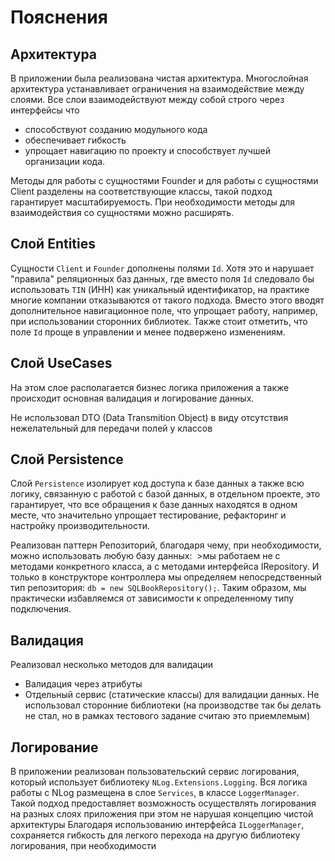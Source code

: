# Пояснения

## Архитектура
В приложении была реализована чистая архитектура. 
Многослойная архитектура устанавливает ограничения на взаимодействие между слоями. 
Все слои взаимодействуют между собой строго через интерфейсы что
* способствуют созданию модульного кода
* обеспечивает гибкость
* упрощает навигацию по проекту и способствует лучшей организации кода.

Методы для работы с сущностями Founder и для работы с сущностями Client разделены на соответствующие классы, такой подход гарантирует масштабируемость. При необходимости методы для взаимодействия со сущностями можно расширять.

## Слой Entities
Сущности `Client` и `Founder` дополнены полями `Id`. Хотя это и нарушает "правила" реляционных баз данных, где вместо поля `Id` следовало бы использовать `TIN` (ИНН) как уникальный идентификатор, на практике многие компании отказываются от такого подхода. Вместо этого вводят дополнительное навигационное поле, что упрощает работу, например, при использовании сторонних библиотек. Также стоит отметить, что поле `Id` проще в управлении и менее подвержено изменениям.

## Слой UseCases
На этом слое располагается бизнес логика приложения а также происходит основная валидация и логирование данных.

Не использовал DTO (Data Transmition Object) в виду отсутствия нежелательный для передачи полей у классов

## Слой Persistence
Слой `Persistence` изолирует код доступа к базе данных а также всю логику, связанную с работой с базой данных, в отдельном проекте, это гарантирует, что все обращения к базе данных находятся в одном месте, что значительно упрощает тестирование, рефакторинг и настройку производительности. 

Реализован паттерн Репозиторий, благодаря чему, при необходимости, можно использовать любую базу данных:
 >мы работаем не с методами конкретного класса, а с методами интерфейса IRepository. И только в конструкторе контроллера мы определяем непосредственный тип репозитория: `db = new SQLBookRepository();`. Таким образом, мы практически избавляемся от зависимости к определенному типу подключения.


## Валидация
Реализовал несколько методов для валидации
* Валидация через атрибуты
* Отдельный сервис (статические классы) для валидации данных. Не использовал сторонние библиотеки (на производстве так бы делать не стал, но в рамках тестового задание считаю это приемлемым)

## Логирование
В приложении реализован  пользовательский сервис логирования, который использует библиотеку `NLog.Extensions.Logging`. Вся логика работы с NLog размещена в слое `Services`, в классе `LoggerManager`. 
Такой подход предоставляет возможность осуществлять логирования на разных слоях приложения при этом не нарушая концепцию чистой архитектуры
Благодаря использованию интерфейса `ILoggerManager`, сохраняется гибкость для легкого перехода на другую библиотеку логирования, при необходимости
